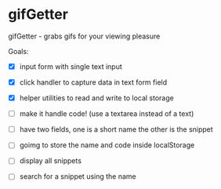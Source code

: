 # gifGetter
gifGetter - grabs gifs for your viewing pleasure

Goals: 

- [x] input form with single text input
- [x] click handler to capture data in text form field
- [x] helper utilities to read and write to local storage

- [ ] make it handle code! (use a textarea instead of a text)
- [ ] have two fields, one is a short name the other is the snippet
- [ ] goimg to store the name and code inside localStorage
- [ ] display all snippets
- [ ] search for a snippet using the name


